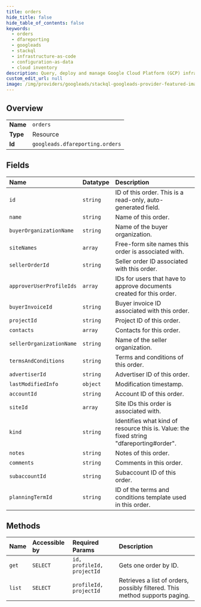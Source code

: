 ```yaml
---
title: orders
hide_title: false
hide_table_of_contents: false
keywords:
  - orders
  - dfareporting
  - googleads    
  - stackql
  - infrastructure-as-code
  - configuration-as-data
  - cloud inventory
description: Query, deploy and manage Google Cloud Platform (GCP) infrastructure and resources using SQL
custom_edit_url: null
image: /img/providers/googleads/stackql-googleads-provider-featured-image.png
---
```

  
    

## Overview
<table><tbody>
<tr><td><b>Name</b></td><td><code>orders</code></td></tr>
<tr><td><b>Type</b></td><td>Resource</td></tr>
<tr><td><b>Id</b></td><td><code>googleads.dfareporting.orders</code></td></tr>
</tbody></table>

## Fields
| Name | Datatype | Description |
|:-----|:---------|:------------|
| `id` | `string` | ID of this order. This is a read-only, auto-generated field. |
| `name` | `string` | Name of this order. |
| `buyerOrganizationName` | `string` | Name of the buyer organization. |
| `siteNames` | `array` | Free-form site names this order is associated with. |
| `sellerOrderId` | `string` | Seller order ID associated with this order. |
| `approverUserProfileIds` | `array` | IDs for users that have to approve documents created for this order. |
| `buyerInvoiceId` | `string` | Buyer invoice ID associated with this order. |
| `projectId` | `string` | Project ID of this order. |
| `contacts` | `array` | Contacts for this order. |
| `sellerOrganizationName` | `string` | Name of the seller organization. |
| `termsAndConditions` | `string` | Terms and conditions of this order. |
| `advertiserId` | `string` | Advertiser ID of this order. |
| `lastModifiedInfo` | `object` | Modification timestamp. |
| `accountId` | `string` | Account ID of this order. |
| `siteId` | `array` | Site IDs this order is associated with. |
| `kind` | `string` | Identifies what kind of resource this is. Value: the fixed string "dfareporting#order". |
| `notes` | `string` | Notes of this order. |
| `comments` | `string` | Comments in this order. |
| `subaccountId` | `string` | Subaccount ID of this order. |
| `planningTermId` | `string` | ID of the terms and conditions template used in this order. |
## Methods
| Name | Accessible by | Required Params | Description |
|:-----|:--------------|:----------------|:------------|
| `get` | `SELECT` | `id, profileId, projectId` | Gets one order by ID. |
| `list` | `SELECT` | `profileId, projectId` | Retrieves a list of orders, possibly filtered. This method supports paging. |
